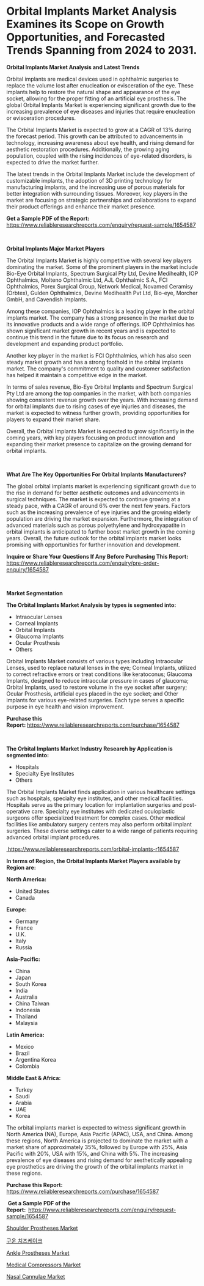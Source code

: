 <p><h1>Orbital Implants Market Analysis Examines its Scope on Growth Opportunities, and Forecasted Trends Spanning from 2024 to 2031.</h1></p><p><strong>Orbital Implants Market Analysis and Latest Trends</strong></p>
<p><p>Orbital implants are medical devices used in ophthalmic surgeries to replace the volume lost after enucleation or evisceration of the eye. These implants help to restore the natural shape and appearance of the eye socket, allowing for the proper fitting of an artificial eye prosthesis. The global Orbital Implants Market is experiencing significant growth due to the increasing prevalence of eye diseases and injuries that require enucleation or evisceration procedures.</p><p>The Orbital Implants Market is expected to grow at a CAGR of 13% during the forecast period. This growth can be attributed to advancements in technology, increasing awareness about eye health, and rising demand for aesthetic restoration procedures. Additionally, the growing aging population, coupled with the rising incidences of eye-related disorders, is expected to drive the market further.</p><p>The latest trends in the Orbital Implants Market include the development of customizable implants, the adoption of 3D printing technology for manufacturing implants, and the increasing use of porous materials for better integration with surrounding tissues. Moreover, key players in the market are focusing on strategic partnerships and collaborations to expand their product offerings and enhance their market presence.</p></p>
<p><strong>Get a Sample PDF of the Report:&nbsp;</strong> <a href="https://www.reliableresearchreports.com/enquiry/request-sample/1654587">https://www.reliableresearchreports.com/enquiry/request-sample/1654587</a></p>
<p>&nbsp;</p>
<p><strong>Orbital Implants Major Market Players</strong></p>
<p><p>The Orbital Implants Market is highly competitive with several key players dominating the market. Some of the prominent players in the market include Bio-Eye Orbital Implants, Spectrum Surgical Pty Ltd, Devine Medihealth, IOP Ophthalmics, Molteno Ophthalmic Ltd, AJL Ophthalmic S.A., FCI Ophthalmics, Porex Surgical Group, Network Medical, Novamed Ceramisy (Orbtex), Gulden Ophthalmics, Devine Medihealth Pvt Ltd, Bio-eye, Morcher GmbH, and Cavendish Implants.</p><p>Among these companies, IOP Ophthalmics is a leading player in the orbital implants market. The company has a strong presence in the market due to its innovative products and a wide range of offerings. IOP Ophthalmics has shown significant market growth in recent years and is expected to continue this trend in the future due to its focus on research and development and expanding product portfolio.</p><p>Another key player in the market is FCI Ophthalmics, which has also seen steady market growth and has a strong foothold in the orbital implants market. The company's commitment to quality and customer satisfaction has helped it maintain a competitive edge in the market.</p><p>In terms of sales revenue, Bio-Eye Orbital Implants and Spectrum Surgical Pty Ltd are among the top companies in the market, with both companies showing consistent revenue growth over the years. With increasing demand for orbital implants due to rising cases of eye injuries and diseases, the market is expected to witness further growth, providing opportunities for players to expand their market share.</p><p>Overall, the Orbital Implants Market is expected to grow significantly in the coming years, with key players focusing on product innovation and expanding their market presence to capitalize on the growing demand for orbital implants.</p></p>
<p>&nbsp;</p>
<p><strong>What Are The Key Opportunities For Orbital Implants Manufacturers?</strong></p>
<p><p>The global orbital implants market is experiencing significant growth due to the rise in demand for better aesthetic outcomes and advancements in surgical techniques. The market is expected to continue growing at a steady pace, with a CAGR of around 6% over the next few years. Factors such as the increasing prevalence of eye injuries and the growing elderly population are driving the market expansion. Furthermore, the integration of advanced materials such as porous polyethylene and hydroxyapatite in orbital implants is anticipated to further boost market growth in the coming years. Overall, the future outlook for the orbital implants market looks promising with opportunities for further innovation and development.</p></p>
<p><strong>Inquire or Share Your Questions If Any Before Purchasing This Report:</strong> <a href="https://www.reliableresearchreports.com/enquiry/pre-order-enquiry/1654587">https://www.reliableresearchreports.com/enquiry/pre-order-enquiry/1654587</a></p>
<p>&nbsp;</p>
<p><strong>Market Segmentation</strong></p>
<p><strong>The Orbital Implants Market Analysis by types is segmented into:</strong></p>
<p><ul><li>Intraocular Lenses</li><li>Corneal Implants</li><li>Orbital Implants</li><li>Glaucoma Implants</li><li>Ocular Prosthesis</li><li>Others</li></ul></p>
<p><p>Orbital Implants Market consists of various types including Intraocular Lenses, used to replace natural lenses in the eye; Corneal Implants, utilized to correct refractive errors or treat conditions like keratoconus; Glaucoma Implants, designed to reduce intraocular pressure in cases of glaucoma; Orbital Implants, used to restore volume in the eye socket after surgery; Ocular Prosthesis, artificial eyes placed in the eye socket; and Other implants for various eye-related surgeries. Each type serves a specific purpose in eye health and vision improvement.</p></p>
<p><strong>Purchase this Report:&nbsp;</strong><a href="https://www.reliableresearchreports.com/purchase/1654587">https://www.reliableresearchreports.com/purchase/1654587</a></p>
<p>&nbsp;</p>
<p><strong>The Orbital Implants Market Industry Research by Application is segmented into:</strong></p>
<p><ul><li>Hospitals</li><li>Specialty Eye Institutes</li><li>Others</li></ul></p>
<p><p>The Orbital Implants Market finds application in various healthcare settings such as hospitals, specialty eye institutes, and other medical facilities. Hospitals serve as the primary location for implantation surgeries and post-operative care. Specialty eye institutes with dedicated oculoplastic surgeons offer specialized treatment for complex cases. Other medical facilities like ambulatory surgery centers may also perform orbital implant surgeries. These diverse settings cater to a wide range of patients requiring advanced orbital implant procedures.</p></p>
<p><a href="https://www.reliableresearchreports.com/orbital-implants-r1654587">&nbsp;https://www.reliableresearchreports.com/orbital-implants-r1654587</a></p>
<p><strong>In terms of Region, the Orbital Implants Market Players available by Region are:</strong></p>
<p>
    <p> <strong> North America: </strong>
        <ul>
            <li>United States</li>
            <li>Canada</li>
        </ul>
        </p> 
    <p> <strong> Europe: </strong>
        <ul>
            <li>Germany</li>
            <li>France</li>
            <li>U.K.</li>
            <li>Italy</li>
            <li>Russia</li>
        </ul>
        </p> 
    <p> <strong> Asia-Pacific: </strong>
        <ul>
            <li>China</li>
            <li>Japan</li>
            <li>South Korea</li>
            <li>India</li>
            <li>Australia</li>
            <li>China Taiwan</li>
            <li>Indonesia</li>
            <li>Thailand</li>
            <li>Malaysia</li>
        </ul>
        </p> 
    <p> <strong> Latin America: </strong>
        <ul>
            <li>Mexico</li>
            <li>Brazil</li>
            <li>Argentina Korea</li>
            <li>Colombia</li>
        </ul>
        </p> 
    <p> <strong> Middle East & Africa: </strong>
        <ul>
            <li>Turkey</li>
            <li>Saudi</li>
            <li>Arabia</li>
            <li>UAE</li>
            <li>Korea</li>
        </ul>
    </p>
    </p>
<p><p>The orbital implants market is expected to witness significant growth in North America (NA), Europe, Asia Pacific (APAC), USA, and China. Among these regions, North America is projected to dominate the market with a market share of approximately 35%, followed by Europe with 25%, Asia Pacific with 20%, USA with 15%, and China with 5%. The increasing prevalence of eye diseases and rising demand for aesthetically appealing eye prosthetics are driving the growth of the orbital implants market in these regions.</p></p>
<p><strong>Purchase this Report: </strong><a href="https://www.reliableresearchreports.com/purchase/1654587">https://www.reliableresearchreports.com/purchase/1654587</a></p>
<p>&nbsp;<strong>Get a Sample PDF of the Report:&nbsp;&nbsp;</strong><a href="https://www.reliableresearchreports.com/enquiry/request-sample/1654587">https://www.reliableresearchreports.com/enquiry/request-sample/1654587</a></p>
<p><strong></strong></p>
<p><p><a href="https://github.com/BryceTownsendr/Market-Research-Report-List-6/blob/main/shoulder-prostheses-market.md">Shoulder Prostheses Market</a></p><p><a href="https://github.com/JosefaRice/Market-Research-Report-List-2/blob/main/870427175600.md">구운 치즈케이크</a></p><p><a href="https://github.com/mahnoor2003/Market-Research-Report-List-5/blob/main/ankle-prostheses-market.md">Ankle Prostheses Market</a></p><p><a href="https://github.com/lawrenceWatkins654/Market-Research-Report-List-1/blob/main/medical-compressors-market.md">Medical Compressors Market</a></p><p><a href="https://github.com/francesprichey/Market-Research-Report-List-1/blob/main/nasal-cannulae-market.md">Nasal Cannulae Market</a></p></p>